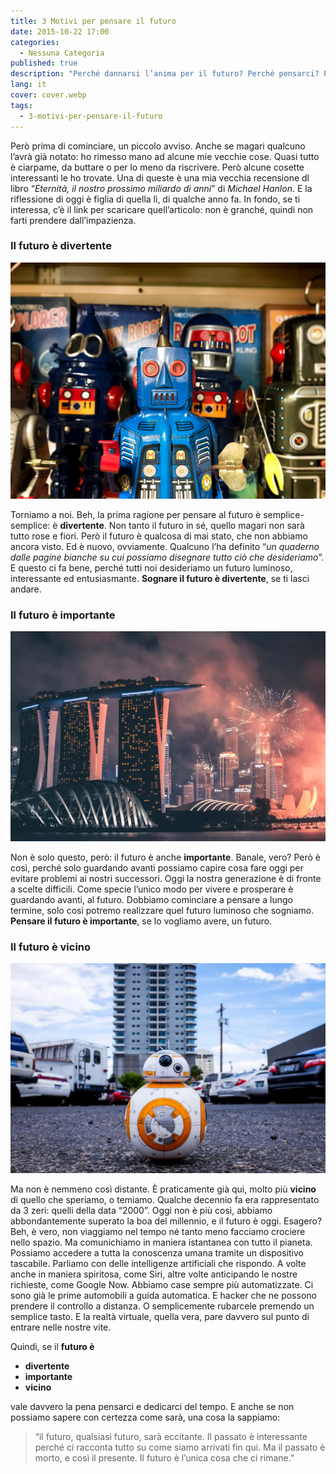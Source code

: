 ```yaml
---
title: 3 Motivi per pensare il futuro
date: 2015-10-22 17:00
categories:
  - Nessuna Categoria
published: true
description: "Perché dannarsi l’anima per il futuro? Perché pensarci? Perché farci ipotesi, sognarlo? Perché perderci del tempo? Pare paradossale, ma ci sono almeno 3 buone ragioni per pensare il futuro. (E, sì: è pensare IL futuro, non al futuro)"
lang: it
cover: cover.webp
tags:
  - 3-motivi-per-pensare-il-futuro
---
```


Però prima di cominciare, un piccolo avviso. Anche se magari qualcuno l’avrà già notato: ho rimesso mano ad alcune mie vecchie cose. Quasi tutto è ciarpame, da buttare o per lo meno da riscrivere. Però alcune cosette interessanti le ho trovate. Una di queste è una mia vecchia recensione dl libro “_Eternità, il nostro prossimo miliardo di anni_” di _Michael Hanlon_. E la riflessione di oggi è figlia di quella lì, di qualche anno fa. In fondo, se ti interessa, c’è il link per scaricare quell’articolo: non è granché, quindi non farti prendere dall’impazienza.

### Il futuro è divertente

![Immagine](./futuro-divertente.webp)

Torniamo a noi. Beh, la prima ragione per pensare al futuro è semplice-semplice: è **divertente**. Non tanto il futuro in sé, quello magari non sarà tutto rose e fiori. Però il futuro è qualcosa di mai stato, che non abbiamo ancora visto. Ed è nuovo, ovviamente. Qualcuno l’ha definito “_un quaderno dalle pagine bianche su cui possiamo disegnare tutto ciò che desideriamo_”. E questo ci fa bene, perché tutti noi desideriamo un futuro luminoso, interessante ed entusiasmante. **Sognare il futuro è divertente**, se ti lasci andare.

### Il futuro è importante

![Immagine](./futuro-importante.webp)

Non è solo questo, però: il futuro è anche **importante**. Banale, vero? Però è così, perché solo guardando avanti possiamo capire cosa fare oggi per evitare problemi ai nostri successori. Oggi la nostra generazione è di fronte a scelte difficili. Come specie l’unico modo per vivere e prosperare è guardando avanti, al futuro. Dobbiamo cominciare a pensare a lungo termine, solo così potremo realizzare quel futuro luminoso che sogniamo. **Pensare il futuro è importante**, se lo vogliamo avere, un futuro.

### Il futuro è vicino

![Immagine](./futuro-vicino.webp)

Ma non è nemmeno così distante. È praticamente già qui, molto più **vicino** di quello che speriamo, o temiamo. Qualche decennio fa era rappresentato da 3 zeri: quelli della data “2000”. Oggi non è più così, abbiamo abbondantemente superato la boa del millennio, e il futuro è oggi. Esagero? Beh, è vero, non viaggiamo nel tempo né tanto meno facciamo crociere nello spazio. Ma comunichiamo in maniera istantanea con tutto il pianeta. Possiamo accedere a tutta la conoscenza umana tramite un dispositivo tascabile. Parliamo con delle intelligenze artificiali che rispondo. A volte anche in maniera spiritosa, come Siri, altre volte anticipando le nostre richieste, come Google Now. Abbiamo case sempre più automatizzate. Ci sono già le prime automobili a guida automatica. E hacker che ne possono prendere il controllo a distanza. O semplicemente rubarcele premendo un semplice tasto. E la realtà virtuale, quella vera, pare davvero sul punto di entrare nelle nostre vite.

Quindi, se il **futuro è**

  - **divertente**
  - **importante**
  - **vicino**

vale davvero la pena pensarci e dedicarci del tempo. E anche se non possiamo sapere con certezza come sarà, una cosa la sappiamo:

> “il futuro, qualsiasi futuro, sarà eccitante. Il passato è interessante perché ci racconta tutto su come siamo arrivati fin qui. Ma il passato è morto, e così il presente. Il futuro è l’unica cosa che ci rimane.”
